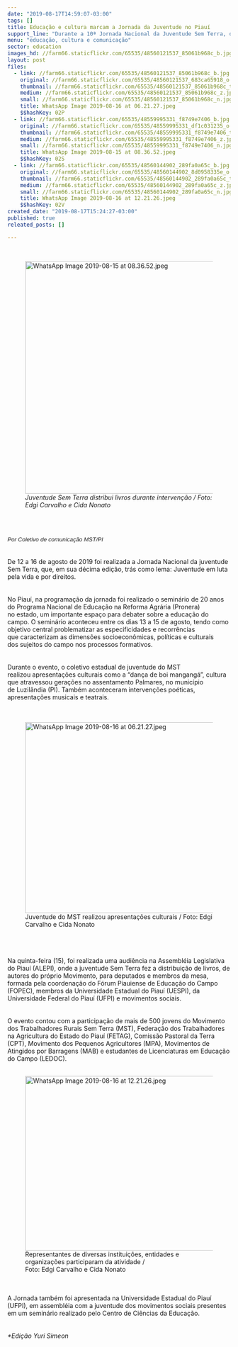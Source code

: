 ```yaml
---
date: "2019-08-17T14:59:07-03:00"
tags: []
title: Educação e cultura marcam a Jornada da Juventude no Piauí
support_line: "Durante a 10ª Jornada Nacional da Juventude Sem Terra, o MST do Piauí celebrou, com apresentações culturais típicas, os 20 anos do Pronera no estado."
menu: "educação, cultura e comunicação"
sector: education
images_hd: //farm66.staticflickr.com/65535/48560121537_85061b968c_b.jpg
layout: post
files:
  - link: //farm66.staticflickr.com/65535/48560121537_85061b968c_b.jpg
    original: //farm66.staticflickr.com/65535/48560121537_683ca65918_o.jpg
    thumbnail: //farm66.staticflickr.com/65535/48560121537_85061b968c_t.jpg
    medium: //farm66.staticflickr.com/65535/48560121537_85061b968c_z.jpg
    small: //farm66.staticflickr.com/65535/48560121537_85061b968c_n.jpg
    title: WhatsApp Image 2019-08-16 at 06.21.27.jpeg
    $$hashKey: 02P
  - link: //farm66.staticflickr.com/65535/48559995331_f8749e7406_b.jpg
    original: //farm66.staticflickr.com/65535/48559995331_df1c031235_o.jpg
    thumbnail: //farm66.staticflickr.com/65535/48559995331_f8749e7406_t.jpg
    medium: //farm66.staticflickr.com/65535/48559995331_f8749e7406_z.jpg
    small: //farm66.staticflickr.com/65535/48559995331_f8749e7406_n.jpg
    title: WhatsApp Image 2019-08-15 at 08.36.52.jpeg
    $$hashKey: 02S
  - link: //farm66.staticflickr.com/65535/48560144902_289fa0a65c_b.jpg
    original: //farm66.staticflickr.com/65535/48560144902_8d0958335e_o.jpg
    thumbnail: //farm66.staticflickr.com/65535/48560144902_289fa0a65c_t.jpg
    medium: //farm66.staticflickr.com/65535/48560144902_289fa0a65c_z.jpg
    small: //farm66.staticflickr.com/65535/48560144902_289fa0a65c_n.jpg
    title: WhatsApp Image 2019-08-16 at 12.21.26.jpeg
    $$hashKey: 02V
created_date: "2019-08-17T15:24:27-03:00"
published: true
releated_posts: []

---
```

<p>&nbsp;</p>

<figure class="image"><img alt="WhatsApp Image 2019-08-15 at 08.36.52.jpeg" height="525" src="//farm66.staticflickr.com/65535/48559995331_f8749e7406_b.jpg" width="700" />
<figcaption><em>Juventude Sem Terra distribui livros durante interven&ccedil;&atilde;o / Foto: Edgi Carvalho e Cida Nonato</em></figcaption>
</figure>

<p><br />
&nbsp;</p>

<p><em><span style="color: rgb(34, 34, 34); font-family: Arial, Helvetica, sans-serif; font-size: small;">Por Coletivo de comunica&ccedil;&atilde;o MST/PI</span></em><br />
<br />
<br />
De 12 a 16 de agosto de 2019 foi realizada a Jornada Nacional da&nbsp;juventude Sem Terra, que, em sua d&eacute;cima edi&ccedil;&atilde;o, tr&aacute;s como lema:&nbsp;Juventude em luta pela vida e por direitos.<br />
<br />
<br />
No Piau&iacute;, na programa&ccedil;&atilde;o da jornada foi realizado&nbsp;o semin&aacute;rio de 20&nbsp;anos do Programa Nacional de Educa&ccedil;&atilde;o na Reforma Agr&aacute;ria (Pronera) no&nbsp;estado, um importante espa&ccedil;o para debater sobre a educa&ccedil;&atilde;o do campo. O&nbsp;semin&aacute;rio aconteceu entre os dias&nbsp;13 a 15 de agosto, tendo como objetivo&nbsp;central problematizar as especificidades e recorr&ecirc;ncias que&nbsp;caracterizam as dimens&otilde;es socioecon&ocirc;micas, pol&iacute;ticas e culturais dos&nbsp;sujeitos do campo nos processos formativos.<br />
<br />
<br />
Durante o evento, o coletivo estadual de juventude do MST realizou&nbsp;apresenta&ccedil;&otilde;es culturais como a&nbsp;&ldquo;dan&ccedil;a de boi mangang&aacute;&rdquo;, cultura que&nbsp;atravessou gera&ccedil;&otilde;es no assentamento Palmares, no munic&iacute;pio de&nbsp;Luzil&acirc;ndia (PI). Tamb&eacute;m aconteceram interven&ccedil;&otilde;es po&eacute;ticas, apresenta&ccedil;&otilde;es musicais e&nbsp;teatrais.&nbsp;<br />
<br />
&nbsp;</p>

<figure class="image"><img alt="WhatsApp Image 2019-08-16 at 06.21.27.jpeg" height="431" src="//farm66.staticflickr.com/65535/48560121537_85061b968c_b.jpg" width="700" />
<figcaption>Juventude do MST realizou&nbsp;apresenta&ccedil;&otilde;es culturais / Foto: Edgi Carvalho e Cida Nonato</figcaption>
</figure>

<p><br />
<br />
<br />
Na quinta-feira (15), foi realizada uma audi&ecirc;ncia na&nbsp;Assembl&eacute;ia Legislativa do Piau&iacute; (ALEPI), onde a juventude Sem Terra fez a&nbsp;distribui&ccedil;&atilde;o de livros, de autores do pr&oacute;prio Movimento, para deputados e&nbsp;membros da mesa, formada pela coordena&ccedil;&atilde;o do F&oacute;rum Piauiense de&nbsp;Educa&ccedil;&atilde;o do Campo (FOPEC), membros da Universidade Estadual do Piau&iacute; (UESPI), da Universidade Federal do Piau&iacute; (UFPI) e movimentos sociais.<br />
<br />
<br />
O evento contou com a participa&ccedil;&atilde;o de mais de 500 jovens do Movimento dos Trabalhadores Rurais Sem Terra (MST),&nbsp;Federa&ccedil;&atilde;o dos Trabalhadores na Agricultura do Estado do Piau&iacute;&nbsp;(FETAG), Comiss&atilde;o Pastoral da Terra (CPT), Movimento dos Pequenos Agricultores (MPA), Movimentos de Atingidos por Barragens (MAB) e estudantes de Licenciaturas em Educa&ccedil;&atilde;o do Campo (LEDOC).<br />
&nbsp;</p>

<figure class="image"><img alt="WhatsApp Image 2019-08-16 at 12.21.26.jpeg" height="394" src="//farm66.staticflickr.com/65535/48560144902_289fa0a65c_b.jpg" width="700" />
<figcaption>Representantes de diversas institui&ccedil;&otilde;es, entidades e organiza&ccedil;&otilde;es participaram da atividade /<br />
Foto: Edgi Carvalho e Cida Nonato</figcaption>
</figure>

<p><br />
<br />
A Jornada tamb&eacute;m foi apresentada na Universidade Estadual do Piau&iacute; (UFPI), em assembl&eacute;ia com a juventude dos movimentos sociais presentes em um semin&aacute;rio realizado pelo&nbsp;Centro de Ci&ecirc;ncias da Educa&ccedil;&atilde;o.<br />
<br />
<br />
<em>*Edi&ccedil;&atilde;o Yuri Simeon</em></p>
